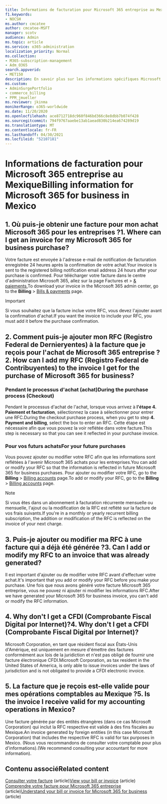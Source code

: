 ```yaml
---
title: Informations de facturation pour Microsoft 365 entreprise au Mexique
f1.keywords:
- NOCSH
ms.author: cmcatee
author: cmcatee-MSFT
manager: scotv
audience: Admin
ms.topic: article
ms.service: o365-administration
localization_priority: Normal
ms.collection:
- M365-subscription-management
- Adm_O365
search.appverid:
- MET150
description: En savoir plus sur les informations spécifiques Microsoft 365 pour les entreprises au Mexique.
ms.custom:
- AdminSurgePortfolio
- commerce_billing
- PPM_jmueller
ms.reviewer: jkinma
monikerRange: o365-worldwide
ms.date: 11/20/2020
ms.openlocfilehash: ace8712718dc960f846bd366c8e8dbb7b074f428
ms.sourcegitcommit: 794f9767aaebe13ab1aead830b214ea674289d19
ms.translationtype: MT
ms.contentlocale: fr-FR
ms.lasthandoff: 04/30/2021
ms.locfileid: "52107181"
---
```

# <a name="billing-information-for-microsoft-365-for-business-in-mexico"></a><span data-ttu-id="b5aa4-103">Informations de facturation pour Microsoft 365 entreprise au Mexique</span><span class="sxs-lookup"><span data-stu-id="b5aa4-103">Billing information for Microsoft 365 for business in Mexico</span></span>

## <a name="1-where-can-i-get-an-invoice-for-my-microsoft-365-for-business-purchase"></a><span data-ttu-id="b5aa4-104">1. Où puis-je obtenir une facture pour mon achat Microsoft 365 pour les entreprises ?</span><span class="sxs-lookup"><span data-stu-id="b5aa4-104">1. Where can I get an invoice for my Microsoft 365 for business purchase?</span></span>

<span data-ttu-id="b5aa4-105">Votre facture est envoyée à l'adresse e-mail de notification de facturation enregistrée 24 heures après la confirmation de votre achat.</span><span class="sxs-lookup"><span data-stu-id="b5aa4-105">Your invoice is sent to the registered billing notification email address 24 hours after your purchase is confirmed.</span></span> <span data-ttu-id="b5aa4-106">Pour télécharger votre facture dans le centre d'administration Microsoft 365, allez sur la page Factures et   >  <a href="https://go.microsoft.com/fwlink/p/?linkid=2102895" target="_blank">& paiements.</a></span><span class="sxs-lookup"><span data-stu-id="b5aa4-106">To download your invoice in the Microsoft 365 admin center, go to the **Billing** > <a href="https://go.microsoft.com/fwlink/p/?linkid=2102895" target="_blank">Bills & payments</a> page.</span></span>

> [!IMPORTANT]
> <span data-ttu-id="b5aa4-107">Si vous souhaitez que la facture inclue votre RFC, vous devez l'ajouter avant la confirmation d'achat.</span><span class="sxs-lookup"><span data-stu-id="b5aa4-107">If you want the invoice to include your RFC, you must add it before the purchase confirmation.</span></span>

## <a name="2-how-can-i-add-my-rfc-registro-federal-de-contribuyentes-to-the-invoice-i-get-for-the-purchase-of-microsoft-365-for-business"></a><span data-ttu-id="b5aa4-108">2. Comment puis-je ajouter mon RFC (Registro Federal de Dernieryentes) à la facture que je reçois pour l'achat de Microsoft 365 entreprise ?</span><span class="sxs-lookup"><span data-stu-id="b5aa4-108">2. How can I add my RFC (Registro Federal de Contribuyentes) to the invoice I get for the purchase of Microsoft 365 for business?</span></span>

### <a name="during-the-purchase-process-checkout"></a><span data-ttu-id="b5aa4-109">Pendant le processus d'achat (achat)</span><span class="sxs-lookup"><span data-stu-id="b5aa4-109">During the purchase process (Checkout)</span></span>

<span data-ttu-id="b5aa4-110">Pendant le processus d'achat de l'achat, lorsque vous arrivez à **l'étape 4. Paiement et facturation**, sélectionnez la case à sélectionner pour entrer une RFC.</span><span class="sxs-lookup"><span data-stu-id="b5aa4-110">During the checkout purchase process, when you get to step **4. Payment and billing**, select the box to enter an RFC.</span></span> <span data-ttu-id="b5aa4-111">Cette étape est nécessaire afin que vous pouvez la voir reflétée dans votre facture.</span><span class="sxs-lookup"><span data-stu-id="b5aa4-111">This step is necessary so that you can see it reflected in your purchase invoice.</span></span>

### <a name="for-your-future-purchases"></a><span data-ttu-id="b5aa4-112">Pour vos futurs achats</span><span class="sxs-lookup"><span data-stu-id="b5aa4-112">For your future purchases</span></span>

<span data-ttu-id="b5aa4-113">Vous pouvez ajouter ou modifier votre RFC afin que les informations sont reflétées à l'avenir Microsoft 365 achats pour les entreprises.</span><span class="sxs-lookup"><span data-stu-id="b5aa4-113">You can add or modify your RFC so that the information is reflected in future Microsoft 365 for business purchases.</span></span> <span data-ttu-id="b5aa4-114">Pour ajouter ou modifier votre RFC, go to the **Billing**  >  <a href="https://go.microsoft.com/fwlink/p/?linkid=2084771" target="_blank">Billing accounts</a> page.</span><span class="sxs-lookup"><span data-stu-id="b5aa4-114">To add or modify your RFC, go to the **Billing** > <a href="https://go.microsoft.com/fwlink/p/?linkid=2084771" target="_blank">Billing accounts</a> page.</span></span>

> [!NOTE]
> <span data-ttu-id="b5aa4-115">Si vous êtes dans un abonnement à facturation récurrente mensuelle ou mensuelle, l'ajout ou la modification de la RFC est reflété sur la facture de vos frais suivants.</span><span class="sxs-lookup"><span data-stu-id="b5aa4-115">If you're in a monthly or yearly recurrent billing subscription, the addition or modification of the RFC is reflected on the invoice of your next charge.</span></span>

## <a name="3-can-i-add-or-modify-my-rfc-to-an-invoice-that-was-already-generated"></a><span data-ttu-id="b5aa4-116">3. Puis-je ajouter ou modifier ma RFC à une facture qui a déjà été générée ?</span><span class="sxs-lookup"><span data-stu-id="b5aa4-116">3. Can I add or modify my RFC to an invoice that was already generated?</span></span>

<span data-ttu-id="b5aa4-117">Il est important d'ajouter ou de modifier votre RFC avant d'effectuer votre achat.</span><span class="sxs-lookup"><span data-stu-id="b5aa4-117">It's important that you add or modify your RFC before you make your purchase.</span></span> <span data-ttu-id="b5aa4-118">Une fois que nous avons généré votre facture Microsoft 365 entreprise, vous ne pouvez ni ajouter ni modifier les informations RFC.</span><span class="sxs-lookup"><span data-stu-id="b5aa4-118">After we have generated your Microsoft 365 for business invoice, you can't add or modify the RFC information.</span></span>

## <a name="4-why-dont-i-get-a-cfdi-comprobante-fiscal-digital-por-internet"></a><span data-ttu-id="b5aa4-119">4. Why don't I get a CFDI (Comprobante Fiscal Digital por Internet)?</span><span class="sxs-lookup"><span data-stu-id="b5aa4-119">4. Why don't I get a CFDI (Comprobante Fiscal Digital por Internet)?</span></span>

<span data-ttu-id="b5aa4-120">Microsoft Corporation, en tant que résident fiscal aux États-Unis d'Amérique, est uniquement en mesure d'émettre des factures conformément aux lois de la juridiction et n'est pas obligé de fournir une facture électronique CFDI.</span><span class="sxs-lookup"><span data-stu-id="b5aa4-120">Microsoft Corporation, as tax resident in the United States of America, is only able to issue invoices under the laws of jurisdiction and is not obligated to provide a CFDI electronic invoice.</span></span>

## <a name="5-is-the-invoice-i-receive-valid-for-my-accounting-operations-in-mexico"></a><span data-ttu-id="b5aa4-121">5. La facture que je reçois est-elle valide pour mes opérations comptables au Mexique ?</span><span class="sxs-lookup"><span data-stu-id="b5aa4-121">5. Is the invoice I receive valid for my accounting operations in Mexico?</span></span>

<span data-ttu-id="b5aa4-122">Une facture générée par des entités étrangères (dans ce cas Microsoft Corporation) qui inclut la RFC respective est valide à des fins fiscales au Mexique.</span><span class="sxs-lookup"><span data-stu-id="b5aa4-122">An invoice generated by foreign entities (in this case Microsoft Corporation) that includes the respective RFC is valid for tax purposes in Mexico.</span></span> <span data-ttu-id="b5aa4-123">(Nous vous recommandons de consulter votre comptable pour plus d'informations).</span><span class="sxs-lookup"><span data-stu-id="b5aa4-123">(We recommend consulting your accountant for more information).</span></span>

## <a name="related-content"></a><span data-ttu-id="b5aa4-124">Contenu associé</span><span class="sxs-lookup"><span data-stu-id="b5aa4-124">Related content</span></span>

<span data-ttu-id="b5aa4-125">[Consulter votre facture](view-your-bill-or-invoice.md) (article)</span><span class="sxs-lookup"><span data-stu-id="b5aa4-125">[View your bill or invoice](view-your-bill-or-invoice.md) (article)</span></span>\
<span data-ttu-id="b5aa4-126">[Comprendre votre facture pour Microsoft 365 entreprise](understand-your-invoice2.md) (article)</span><span class="sxs-lookup"><span data-stu-id="b5aa4-126">[Understand your bill or invoice for Microsoft 365 for business](understand-your-invoice2.md) (article)</span></span>